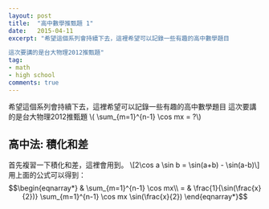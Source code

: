 ```yaml
---
layout: post
title:  "高中數學推甄題 1"
date:   2015-04-11
excerpt: "希望這個系列會持續下去，這裡希望可以記錄一些有趣的高中數學題目

這次要講的是台大物理2012推甄題"
tag:
- math
- high school
comments: true
---
```

希望這個系列會持續下去，這裡希望可以記錄一些有趣的高中數學題目
這次要講的是台大物理2012推甄題
\\( \sum_{m=1}^{n-1} \cos mx = ?\\)

## 高中法: 積化和差
首先複習一下積化和差，這裡會用到。
\\[2\cos a \sin b = \sin(a+b) - \sin(a-b)\\]
用上面的公式可以得到：
$$\begin{eqnarray*} 
& \sum_{m=1}^{n-1} \cos mx\\
 = & \frac{1}{\sin(\frac{x}{2})} \sum_{m=1}^{n-1} \cos mx \sin(\frac{x}{2})
 \end{eqnarray*}$$
